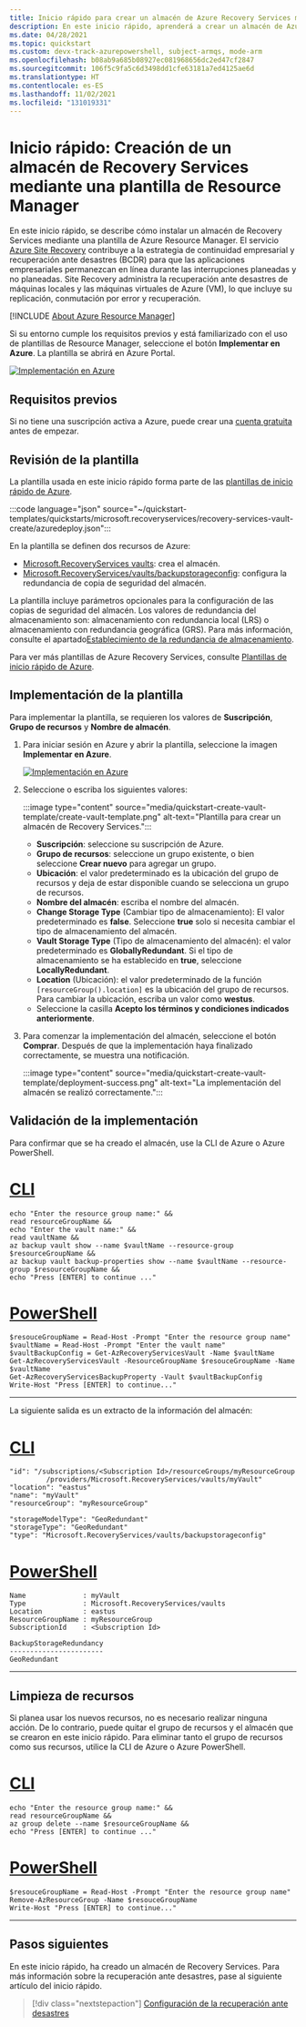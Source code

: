 ```yaml
---
title: Inicio rápido para crear un almacén de Azure Recovery Services mediante una plantilla de Azure Resource Manager.
description: En este inicio rápido, aprenderá a crear un almacén de Azure Recovery Services mediante una plantilla de Azure Resource Manager.
ms.date: 04/28/2021
ms.topic: quickstart
ms.custom: devx-track-azurepowershell, subject-armqs, mode-arm
ms.openlocfilehash: b08ab9a685b08927ec081968656dc2ed47cf2847
ms.sourcegitcommit: 106f5c9fa5c6d3498dd1cfe63181a7ed4125ae6d
ms.translationtype: HT
ms.contentlocale: es-ES
ms.lasthandoff: 11/02/2021
ms.locfileid: "131019331"
---
```

# <a name="quickstart-create-a-recovery-services-vault-using-an-arm-template"></a>Inicio rápido: Creación de un almacén de Recovery Services mediante una plantilla de Resource Manager

En este inicio rápido, se describe cómo instalar un almacén de Recovery Services mediante una plantilla de Azure Resource Manager. El servicio [Azure Site Recovery](site-recovery-overview.md) contribuye a la estrategia de continuidad empresarial y recuperación ante desastres (BCDR) para que las aplicaciones empresariales permanezcan en línea durante las interrupciones planeadas y no planeadas. Site Recovery administra la recuperación ante desastres de máquinas locales y las máquinas virtuales de Azure (VM), lo que incluye su replicación, conmutación por error y recuperación.

[!INCLUDE [About Azure Resource Manager](../../includes/resource-manager-quickstart-introduction.md)]

Si su entorno cumple los requisitos previos y está familiarizado con el uso de plantillas de Resource Manager, seleccione el botón **Implementar en Azure**. La plantilla se abrirá en Azure Portal.

[![Implementación en Azure](../media/template-deployments/deploy-to-azure.svg)](https://portal.azure.com/#create/Microsoft.Template/uri/https%3A%2F%2Fraw.githubusercontent.com%2FAzure%2Fazure-quickstart-templates%2Fmaster%2Fquickstarts%2Fmicrosoft.recoveryservices%2Frecovery-services-vault-create%2Fazuredeploy.json)

## <a name="prerequisites"></a>Requisitos previos

Si no tiene una suscripción activa a Azure, puede crear una [cuenta gratuita](https://azure.microsoft.com/free/?WT.mc_id=A261C142F) antes de empezar.

## <a name="review-the-template"></a>Revisión de la plantilla

La plantilla usada en este inicio rápido forma parte de las [plantillas de inicio rápido de Azure](https://azure.microsoft.com/resources/templates/recovery-services-vault-create/).

:::code language="json" source="~/quickstart-templates/quickstarts/microsoft.recoveryservices/recovery-services-vault-create/azuredeploy.json":::

En la plantilla se definen dos recursos de Azure:

- [Microsoft.RecoveryServices vaults](/azure/templates/microsoft.recoveryservices/vaults): crea el almacén.
- [Microsoft.RecoveryServices/vaults/backupstorageconfig](/rest/api/backup/backup-resource-storage-configs): configura la redundancia de copia de seguridad del almacén.

La plantilla incluye parámetros opcionales para la configuración de las copias de seguridad del almacén. Los valores de redundancia del almacenamiento son: almacenamiento con redundancia local (LRS) o almacenamiento con redundancia geográfica (GRS). Para más información, consulte el apartado[Establecimiento de la redundancia de almacenamiento](../backup/backup-create-rs-vault.md#set-storage-redundancy).

Para ver más plantillas de Azure Recovery Services, consulte [Plantillas de inicio rápido de Azure](https://azure.microsoft.com/resources/templates/?resourceType=Microsoft.Recoveryservices&pageNumber=1&sort=Popular).

## <a name="deploy-the-template"></a>Implementación de la plantilla

Para implementar la plantilla, se requieren los valores de **Suscripción**, **Grupo de recursos** y **Nombre de almacén**.

1. Para iniciar sesión en Azure y abrir la plantilla, seleccione la imagen **Implementar en Azure**.

   [![Implementación en Azure](../media/template-deployments/deploy-to-azure.svg)](https://portal.azure.com/#create/Microsoft.Template/uri/https%3A%2F%2Fraw.githubusercontent.com%2FAzure%2Fazure-quickstart-templates%2Fmaster%2Fquickstarts%2Fmicrosoft.recoveryservices%2Frecovery-services-vault-create%2Fazuredeploy.json)

1. Seleccione o escriba los siguientes valores:

   :::image type="content" source="media/quickstart-create-vault-template/create-vault-template.png" alt-text="Plantilla para crear un almacén de Recovery Services.":::

   - **Suscripción**: seleccione su suscripción de Azure.
   - **Grupo de recursos**: seleccione un grupo existente, o bien seleccione **Crear nuevo** para agregar un grupo.
   - **Ubicación**: el valor predeterminado es la ubicación del grupo de recursos y deja de estar disponible cuando se selecciona un grupo de recursos.
   - **Nombre del almacén**: escriba el nombre del almacén.
   - **Change Storage Type** (Cambiar tipo de almacenamiento): El valor predeterminado es **false**. Seleccione **true** solo si necesita cambiar el tipo de almacenamiento del almacén.
   - **Vault Storage Type** (Tipo de almacenamiento del almacén): el valor predeterminado es **GloballyRedundant**. Si el tipo de almacenamiento se ha establecido en **true**, seleccione **LocallyRedundant**.
   - **Location** (Ubicación): el valor predeterminado de la función `[resourceGroup().location]` es la ubicación del grupo de recursos. Para cambiar la ubicación, escriba un valor como **westus**.
   - Seleccione la casilla **Acepto los términos y condiciones indicados anteriormente**.

1. Para comenzar la implementación del almacén, seleccione el botón **Comprar**. Después de que la implementación haya finalizado correctamente, se muestra una notificación.

   :::image type="content" source="media/quickstart-create-vault-template/deployment-success.png" alt-text="La implementación del almacén se realizó correctamente.":::

## <a name="validate-the-deployment"></a>Validación de la implementación

Para confirmar que se ha creado el almacén, use la CLI de Azure o Azure PowerShell.

# <a name="cli"></a>[CLI](#tab/CLI)

```azurecli-interactive
echo "Enter the resource group name:" &&
read resourceGroupName &&
echo "Enter the vault name:" &&
read vaultName &&
az backup vault show --name $vaultName --resource-group $resourceGroupName &&
az backup vault backup-properties show --name $vaultName --resource-group $resourceGroupName &&
echo "Press [ENTER] to continue ..."
```

# <a name="powershell"></a>[PowerShell](#tab/PowerShell)

```azurepowershell-interactive
$resouceGroupName = Read-Host -Prompt "Enter the resource group name"
$vaultName = Read-Host -Prompt "Enter the vault name"
$vaultBackupConfig = Get-AzRecoveryServicesVault -Name $vaultName
Get-AzRecoveryServicesVault -ResourceGroupName $resouceGroupName -Name $vaultName
Get-AzRecoveryServicesBackupProperty -Vault $vaultBackupConfig
Write-Host "Press [ENTER] to continue..."
```

---

La siguiente salida es un extracto de la información del almacén:

# <a name="cli"></a>[CLI](#tab/CLI)

```Output
"id": "/subscriptions/<Subscription Id>/resourceGroups/myResourceGroup
         /providers/Microsoft.RecoveryServices/vaults/myVault"
"location": "eastus"
"name": "myVault"
"resourceGroup": "myResourceGroup"

"storageModelType": "GeoRedundant"
"storageType": "GeoRedundant"
"type": "Microsoft.RecoveryServices/vaults/backupstorageconfig"
```

# <a name="powershell"></a>[PowerShell](#tab/PowerShell)

```Output
Name              : myVault
Type              : Microsoft.RecoveryServices/vaults
Location          : eastus
ResourceGroupName : myResourceGroup
SubscriptionId    : <Subscription Id>

BackupStorageRedundancy
-----------------------
GeoRedundant
```

---

## <a name="clean-up-resources"></a>Limpieza de recursos

Si planea usar los nuevos recursos, no es necesario realizar ninguna acción. De lo contrario, puede quitar el grupo de recursos y el almacén que se crearon en este inicio rápido. Para eliminar tanto el grupo de recursos como sus recursos, utilice la CLI de Azure o Azure PowerShell.

# <a name="cli"></a>[CLI](#tab/CLI)

```azurecli-interactive
echo "Enter the resource group name:" &&
read resourceGroupName &&
az group delete --name $resourceGroupName &&
echo "Press [ENTER] to continue ..."
```

# <a name="powershell"></a>[PowerShell](#tab/PowerShell)

```azurepowershell-interactive
$resouceGroupName = Read-Host -Prompt "Enter the resource group name"
Remove-AzResourceGroup -Name $resouceGroupName
Write-Host "Press [ENTER] to continue..."
```

---

## <a name="next-steps"></a>Pasos siguientes

En este inicio rápido, ha creado un almacén de Recovery Services. Para más información sobre la recuperación ante desastres, pase al siguiente artículo del inicio rápido.

> [!div class="nextstepaction"]
> [Configuración de la recuperación ante desastres](azure-to-azure-quickstart.md)
